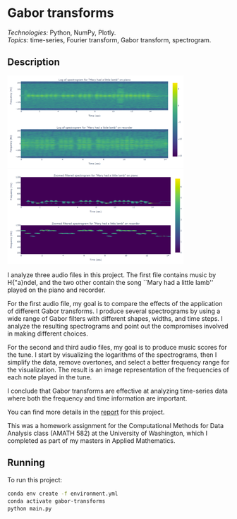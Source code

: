 # Gabor transforms

*Technologies:* Python, NumPy, Plotly. <br>
*Topics:* time-series, Fourier transform, Gabor transform, spectrogram. <br>

## Description

<p float="left">
  <img src="readme_files/mary_spectrograms.png?raw=true" width="400" />
  <img src="readme_files/zoomed_filtered_spectrograms.png?raw=true" width="400" />
</p>

I analyze three audio files in this project. The first file contains music by H{\"a}ndel, and the two other contain the song ``Mary had a little lamb'' played on the piano and recorder. 

For the first audio file, my goal is to compare the effects of the application of different Gabor transforms. I produce several spectrograms by using a wide range of Gabor filters with different shapes, widths, and time steps. I analyze the resulting spectrograms and point out the compromises involved in making different choices.

For the second and third audio files, my goal is to produce music scores for the tune. I start by visualizing the logarithms of the spectrograms, then I simplify the data, remove overtones, and select a better frequency range for the visualization. The result is an image representation of the frequencies of each note played in the tune.

I conclude that Gabor transforms are effective at analyzing time-series data where both the frequency and time information are important.

You can find more details in the <a href="https://1drv.ms/b/s!AiCY1Uw6PbEfhd0SyGM9M1QW6TqZmA?e=ipmpvq">report</a> for this project.

This was a homework assignment for the Computational Methods for Data Analysis class (AMATH 582) at the University of Washington, which I completed as part 
of my masters in Applied Mathematics.

## Running

To run this project:

```sh
conda env create -f environment.yml
conda activate gabor-transforms
python main.py
```